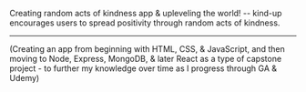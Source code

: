 Creating random acts of kindness app & upleveling the world! -- kind-up encourages users to spread positivity through random acts of kindness.

<hr>

(Creating an app from beginning with HTML, CSS, & JavaScript, and then moving to Node, Express, MongoDB, & later React as a type of capstone project - to further my knowledge over time as I progress through GA & Udemy)